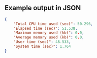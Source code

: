 

## Example output in JSON

```json
{
    "Total CPU time used (sec)": 50.296, 
    "Elapsed time (sec)": 51.538, 
    "Maximum memory used (kb)": 0.0, 
    "Average memory used (kb)": 0.0, 
    "User time (sec)": 48.533, 
    "System time (sec)": 1.764
}
```

